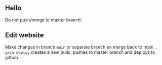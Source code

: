 ## Hello ##
Do not push/merge to master branch!

## Edit website ##
Make changes in branch ```main``` or separate branch en merge back to main. . ```yarn deploy``` creates a new build, pushes to master branch and deploys to github 